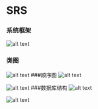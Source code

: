 ﻿# SRS

### 系统框架
![alt text](https://github.com/q3527/SRS/master/image/框架.png)
### 类图
![alt text](https://github.com/q3527/SRS/master/image/类图.png)
###顺序图
![alt text](https://github.com/q3527/SRS/master/image/选课顺序图.png)

![alt text](https://github.com/q3527/SRS/master/image/修改选课顺序图.png)
###数据库结构
![alt text](https://github.com/q3527/SRS/master/image/db.png)

![alt text](https://github.com/q3527/SRS/master/image/er.png)